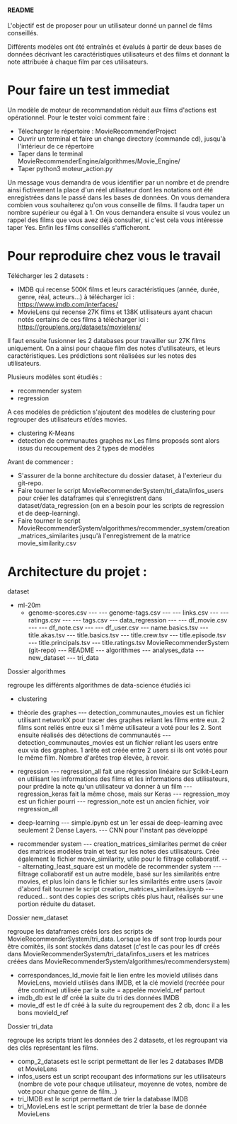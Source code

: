 #### README #### 


L'objectif est de proposer pour un utilisateur donné un pannel de films conseillés.

Différents modèles ont été entraînés et évalués à partir de deux bases de données décrivant les caractéristiques utilisateurs et des films et donnant la note attribuée à chaque film par ces utilisateurs.

# Pour faire un test immediat
Un modèle de moteur de recommandation  réduit aux films d'actions est opérationnel. Pour le tester voici comment faire :
- Télecharger le répertoire : MovieRecommenderProject
- Ouvrir un terminal et faire un change directory (commande cd), jusqu'à l'intérieur de ce répertoire
- Taper dans le terminal MovieRecommenderEngine/algorithmes/Movie_Engine/
- Taper python3 moteur_action.py

Un message vous demandra de vous identifier par un nombre et de prendre ainsi fictivement la place d'un réel utilisateur dont les notations ont été enregistrées dans le passé dans les bases de données.
On vous demandera combien vous souhaiterez qu'on vous conseille de films. Il faudra taper un nombre supérieur ou égal à 1.
On vous demandera ensuite si vous voulez un rappel des films que vous avez déjà consulter, si c'est cela vous intéresse taper Yes.
Enfin les films conseillés s'afficheront.


# Pour reproduire chez vous le travail

Télécharger les 2 datasets : 
- IMDB qui recense 500K films et leurs caractéristiques (année, durée, genre, réal, acteurs...) à télécharger ici : https://www.imdb.com/interfaces/
- MovieLens qui recense 27K films et 138K utilisateurs ayant chacun notés certains de ces films à télécharger ici : https://grouplens.org/datasets/movielens/

Il faut ensuite fusionner les 2 databases pour travailler sur 27K films uniquement. On a ainsi pour chaque film des notes d'utilisateurs, et leurs caractéristiques. Les prédictions sont réalisées sur les notes des utilisateurs.

Plusieurs modèles sont étudiés :
- recommender system
- regression 

A ces modèles de prédiction s'ajoutent des modèles de clustering pour regrouper des utilisateurs et/des movies.
- clustering K-Means
- detection de communautes graphes nx
Les films proposés sont alors issus du recoupement des 2 types de modèles


Avant de commencer :

- S'assurer de la bonne architecture du dossier dataset, à l'exterieur du git-repo.
- Faire tourner le script MovieRecommenderSystem/tri_data/infos_users pour créer les dataframes qui s'enregistrent dans dataset/data_regression (on en a besoin pour les scripts de regression et de deep-learning).
- Faire tourner le script MovieRecommenderSystem/algorithmes/recommender_system/creation_matrices_similarites jusqu'à l'enregistrement de la matrice movie_similarity.csv 


# Architecture du projet :

dataset
- ml-20m
	- genome-scores.csv
--- --- genome-tags.csv
--- --- links.csv
--- --- ratings.csv
--- --- tags.csv
--- data_regression
--- --- df_movie.csv
--- --- df_note.csv
--- --- df_user.csv
--- name.basics.tsv
--- title.akas.tsv
--- title.basics.tsv
--- title.crew.tsv
--- title.episode.tsv
--- title.principals.tsv
--- title.ratings.tsv
MovieRecommenderSystem (git-repo)
--- README
--- algorithmes
--- analyses_data
--- new_dataset
--- tri_data

Dossier algorithmes

regroupe les différents algorithmes de data-science étudiés ici

- clustering

- théorie des graphes
--- detection_communautes_movies est un fichier utilisant networkX pour tracer des graphes reliant les films entre eux. 2 films sont reliés entre eux si 1 même utilisateur a voté pour les 2. Sont ensuite réalisés des détections de communautés
--- detection_communautes_movies est un fichier reliant les users entre eux via des graphes. 1 arête est créée entre 2 users si ils ont votés pour le même film. Nombre d'arêtes trop élevée, à revoir.

- regression
--- regression_all fait une régression linéaire sur Scikit-Learn en utilisant les informations des films et les informations des utilisateurs, pour prédire la note qu'un utilisateur va donner à un film
--- regression_keras fait la même chose, mais sur Keras
--- regression_moy est un fichier pourri
--- regression_note est un ancien fichier, voir regression_all

- deep-learning
--- simple.ipynb est un 1er essai de deep-learning avec seulement 2 Dense Layers. 
--- CNN pour l'instant pas développé

- recommender system
--- creation_matrices_similarites permet de créer des matrices modèles train et test sur les notes des utilisateurs. Crée également le fichier movie_similarity, utile pour le filtrage collaboratif.
--- alternating_least_square est un modèle de recommender system 
--- filtrage collaboratif est un autre modèle, basé sur les similarités entre movies, et plus loin dans le fichier sur les similarités entre users (avoir d'abord fait tourner le script creation_matrices_similarites.ipynb
--- reduced... sont des copies des scripts cités plus haut, réalisés sur une portion réduite du dataset.


Dossier new_dataset

regroupe les dataframes créés lors des scripts de MovieRecommenderSystem/tri_data. Lorsque les df sont trop lourds pour être comités, ils sont stockés dans dataset (c'est le cas pour les df créés dans MovieRecommenderSystem/tri_data/infos_users et les matrices créées dans MovieRecommenderSystem/algorithmes/recommendersystem)

- correspondances_Id_movie fait le lien entre les movieId utilisés dans MovieLens, movieId utilisés dans IMDB, et la clé movieId (recréée pour être continue) utilisée par la suite = appelée movieId_ref partout
- imdb_db est le df créé la suite du tri des données IMDB
- movie_df est le df créé à la suite du regroupement des 2 db, donc il a les bons movieId_ref

Dossier tri_data

regroupe les scripts triant les données des 2 datasets, et les regroupant via des clés représentant les films. 

- comp_2_datasets est le script permettant de lier les 2 databases IMDB et MovieLens
- infos_users est un script recoupant des informations sur les utilisateurs (nombre de vote pour chaque utilisateur, moyenne de votes, nombre de vote pour chaque genre de film...)
- tri_IMDB est le script permettant de trier la database IMDB
- tri_MovieLens est le script permettant de trier la base de donnée MovieLens